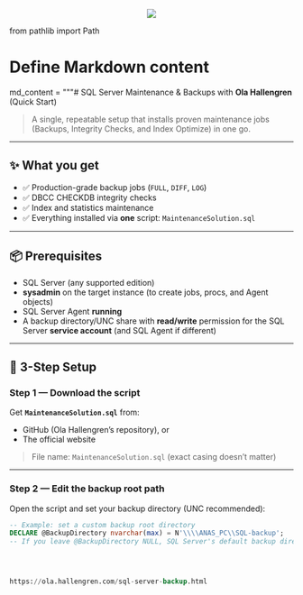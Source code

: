 
<p align="center">
  <img src="https://readme-typing-svg.herokuapp.com?size=22&duration=4000&color=00C7B7&center=true&vCenter=true&width=650&lines=Setup&nbsp;Backup&nbsp;With&nbsp;Ole&nbsp;Hallengren&nbsp;Script" />
</p>



from pathlib import Path

# Define Markdown content
md_content = """# SQL Server Maintenance & Backups with **Ola Hallengren** (Quick Start)

> A single, repeatable setup that installs proven maintenance jobs (Backups, Integrity Checks, and Index Optimize) in one go.

---

## ✨ What you get

- ✅ Production-grade backup jobs (`FULL`, `DIFF`, `LOG`)
- ✅ DBCC CHECKDB integrity checks
- ✅ Index and statistics maintenance
- ✅ Everything installed via **one** script: `MaintenanceSolution.sql`

---

## 📦 Prerequisites

- SQL Server (any supported edition)
- **sysadmin** on the target instance (to create jobs, procs, and Agent objects)
- SQL Server Agent **running**
- A backup directory/UNC share with **read/write** permission for the SQL Server **service account** (and SQL Agent if different)

---

## 🚀 3-Step Setup

### Step 1 — Download the script
Get **`MaintenanceSolution.sql`** from:
- GitHub (Ola Hallengren’s repository), or  
- The official website

> File name: `MaintenanceSolution.sql` (exact casing doesn’t matter)

---

### Step 2 — Edit the backup root path
Open the script and set your backup directory (UNC recommended):

```sql
-- Example: set a custom backup root directory
DECLARE @BackupDirectory nvarchar(max) = N'\\\\ANAS_PC\\SQL-backup';
-- If you leave @BackupDirectory NULL, SQL Server's default backup directory is used.




https://ola.hallengren.com/sql-server-backup.html
